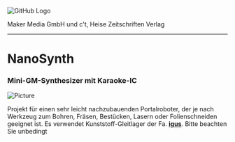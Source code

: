 
![GitHub Logo](http://www.heise.de/make/icons/make_logo.png)

Maker Media GmbH und c't, Heise Zeitschriften Verlag

***

# NanoSynth

### Mini-GM-Synthesizer mit Karaoke-IC

![Picture](https://github.com/heise/MaXYposi/blob/master/maxyposi.JPG)

Projekt für einen sehr leicht nachzubauenden Portalroboter, der je nach Werkzeug zum Bohren, Fräsen, Bestücken, Lasern oder Folienschneiden geeignet ist. Es verwendet Kunststoff-Gleitlager der Fa. **[igus](http://www.igus.de)**. Bitte beachten Sie unbedingt 
